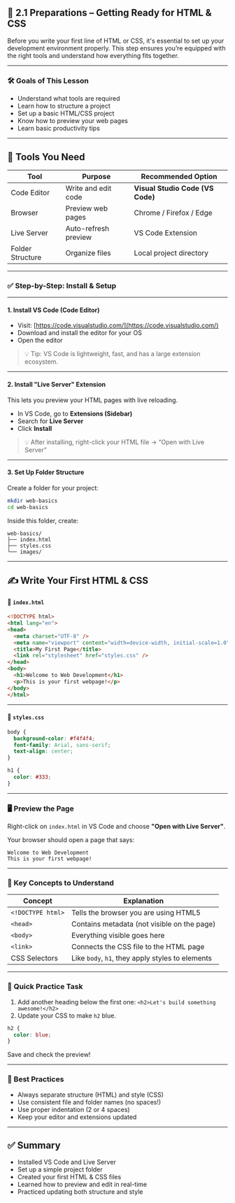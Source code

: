 ## 🧱 2.1 Preparations – Getting Ready for HTML & CSS

Before you write your first line of HTML or CSS, it's essential to set up your development environment properly. This step ensures you’re equipped with the right tools and understand how everything fits together.

---

### 🛠️ Goals of This Lesson

* Understand what tools are required
* Learn how to structure a project
* Set up a basic HTML/CSS project
* Know how to preview your web pages
* Learn basic productivity tips

---

## 🧰 Tools You Need

| Tool             | Purpose              | Recommended Option               |
| ---------------- | -------------------- | -------------------------------- |
| Code Editor      | Write and edit code  | **Visual Studio Code (VS Code)** |
| Browser          | Preview web pages    | Chrome / Firefox / Edge          |
| Live Server      | Auto-refresh preview | VS Code Extension                |
| Folder Structure | Organize files       | Local project directory          |

---

### ✅ Step-by-Step: Install & Setup

---

#### 1. **Install VS Code (Code Editor)**

* Visit: [https://code.visualstudio.com/](https://code.visualstudio.com/)
* Download and install the editor for your OS
* Open the editor

> 💡 Tip: VS Code is lightweight, fast, and has a large extension ecosystem.

---

#### 2. **Install "Live Server" Extension**

This lets you preview your HTML pages with live reloading.

* In VS Code, go to **Extensions (Sidebar)**
* Search for **Live Server**
* Click **Install**

> 💡 After installing, right-click your HTML file → “Open with Live Server”

---

#### 3. **Set Up Folder Structure**

Create a folder for your project:

```bash
mkdir web-basics
cd web-basics
```

Inside this folder, create:

```
web-basics/
├── index.html
├── styles.css
└── images/
```

---

## ✍️ Write Your First HTML & CSS

#### 📄 `index.html`

```html
<!DOCTYPE html>
<html lang="en">
<head>
  <meta charset="UTF-8" />
  <meta name="viewport" content="width=device-width, initial-scale=1.0" />
  <title>My First Page</title>
  <link rel="stylesheet" href="styles.css" />
</head>
<body>
  <h1>Welcome to Web Development</h1>
  <p>This is your first webpage!</p>
</body>
</html>
```

---

#### 🎨 `styles.css`

```css
body {
  background-color: #f4f4f4;
  font-family: Arial, sans-serif;
  text-align: center;
}

h1 {
  color: #333;
}
```

---

### 🖥️ Preview the Page

Right-click on `index.html` in VS Code and choose **"Open with Live Server"**.

Your browser should open a page that says:

```
Welcome to Web Development
This is your first webpage!
```

---

### 🧠 Key Concepts to Understand

| Concept           | Explanation                                      |
| ----------------- | ------------------------------------------------ |
| `<!DOCTYPE html>` | Tells the browser you are using HTML5            |
| `<head>`          | Contains metadata (not visible on the page)      |
| `<body>`          | Everything visible goes here                     |
| `<link>`          | Connects the CSS file to the HTML page           |
| CSS Selectors     | Like `body`, `h1`, they apply styles to elements |

---

### 🧪 Quick Practice Task

1. Add another heading below the first one: `<h2>Let's build something awesome!</h2>`
2. Update your CSS to make `h2` blue.

```css
h2 {
  color: blue;
}
```

Save and check the preview!

---

### 🧼 Best Practices

* Always separate structure (HTML) and style (CSS)
* Use consistent file and folder names (no spaces!)
* Use proper indentation (2 or 4 spaces)
* Keep your editor and extensions updated

---

## ✅ Summary

* Installed VS Code and Live Server
* Set up a simple project folder
* Created your first HTML & CSS files
* Learned how to preview and edit in real-time
* Practiced updating both structure and style

